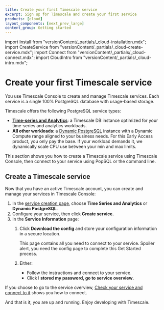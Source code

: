 ```yaml
---
title: Create your first Timescale service
excerpt: Sign up for Timescale and create your first service
products: [cloud]
layout_components: [next_prev_large]
content_group: Getting started
---
```


import Install from "versionContent/_partials/_cloud-installation.mdx";
import CreateService from "versionContent/_partials/_cloud-create-service.mdx";
import Connect from "versionContent/_partials/_cloud-connect.mdx";
import CloudIntro from "versionContent/_partials/_cloud-intro.mdx";

# Create your first Timescale service

You use Timescale Console to create and manage Timescale services. Each service is a single 100% PostgreSQL database with usage-based storage.

Timescale offers the following PostgreSQL service types:

- [**Time-series and Analytics**](https://www.timescale.com/blog/what-is-a-time-series-database/#what-is-a-time-series-database): a Timescale DB instance optimized for your time-series and analytics workloads.
- **All other workloads**: a [Dynamic PostgreSQL](https://www.timescale.com/dynamic-postgresql) instance with a Dynamic Compute range aligned to your business needs. For this Early Access product, you only pay the base. If your workload demands it, we dynamically scale CPU use between your min and max limits.
  

This section shows you how to create a Timescale service using Timescale Console, then connect to your service using PopSQL or the command line.

<Install />

<Procedure>

## Create a Timescale service

Now that you have an active Timescale account, you can create and manage your services in Timescale Console:

1. In the [service creation page][create-service],
   choose **Time Series and Analytics** or **Dynamic PostgreSQL**.
2. Configure your service, then click **Create service**.
3. In the **Service Information** page:
    1. Click **Download the config** and store your configuration information in a secure location.

       This page contains all you need to connect to your service. Spoiler alert, you need the config page to complete this Get Started process.

    1. Either:
        - Follow the instructions and connect to your service.
        - Click **I stored my password, go to service overview**.

If you choose to go to the service overview, [Check your service and connect to it][connect-to-your-service] shows you how to connect.

</Procedure> 

<Connect />

And that is it, you are up and running. Enjoy developing with Timescale.

[tsc-portal]: https://console.cloud.timescale.com/
[services-how-to]: /use-timescale/:currentVersion:/services/
[install-psql]: /use-timescale/:currentVersion:/integrations/query-admin/psql/
[connect-to-your-service]: /getting-started/:currentVersion:/services/#check-your-service-and-connect-to-it
[create-service]: https://console.cloud.timescale.com/dashboard/create_services
[popsql]: /getting-started/:currentVersion:/run-queries-from-console/#popsql
